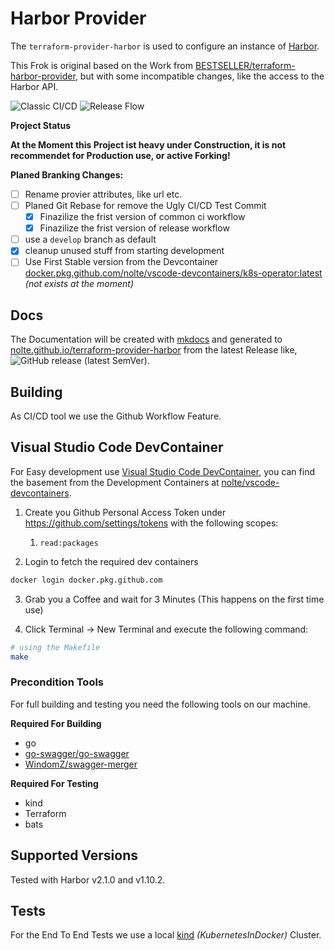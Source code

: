 # Harbor Provider
The ```terraform-provider-harbor``` is used to configure an instance of [Harbor](https://goharbor.io).

This Frok is original based on the Work from [BESTSELLER/terraform-harbor-provider](https://github.com/BESTSELLER/terraform-harbor-provider), but with some incompatible changes, like the access to the Harbor API.

![Classic CI/CD](https://github.com/nolte/terraform-provider-harbor/workflows/Classic%20CI/CD/badge.svg)
![Release Flow](https://github.com/nolte/terraform-provider-harbor/workflows/Release%20Flow/badge.svg)

**Project Status**

**At the Moment this Project ist heavy under Construction, it is not recommendet for Production use, or active Forking!**

**Planed Branking Changes:**
- [ ] Rename provier attributes, like url etc.
- [ ] Planed Git Rebase for remove the Ugly CI/CD Test Commit
    - [X] Finazilize the frist version of common ci workflow
    - [X] Finazilize the frist version of release workflow
- [ ] use a ```develop``` branch as default
- [X] cleanup unused stuff from starting development
- [ ] Use First Stable version from the Devcontainer [docker.pkg.github.com/nolte/vscode-devcontainers/k8s-operator:latest](https://github.com/nolte/vscode-devcontainers) _(not exists at the moment)_

## Docs

The Documentation will be created with [mkdocs](https://www.mkdocs.org/) and generated to [nolte.github.io/terraform-provider-harbor](https://nolte.github.io/terraform-provider-harbor/) from the latest Release like, ![GitHub release (latest SemVer)](https://img.shields.io/github/v/release/nolte/terraform-provider-harbor).

## Building

As CI/CD tool we use the Github Workflow Feature.

## Visual Studio Code DevContainer

For Easy development use [Visual Studio Code DevContainer](https://code.visualstudio.com/docs/remote/containers), you can find the basement from the Development Containers at [nolte/vscode-devcontainers](https://github.com/nolte/vscode-devcontainers).

1. Create you Github Personal Access Token under https://github.com/settings/tokens with the following scopes:
   1. `read:packages`

2. Login to fetch the required dev containers

```sh
docker login docker.pkg.github.com
```

3. Grab you a Coffee and wait for 3 Minutes (This happens on the first time use)

4. Click Terminal -> New Terminal and execute the following command:

```sh
# using the Makefile
make
```

### Precondition Tools

For full building and testing you need the following tools on our machine.

**Required For Building**

* go
* [go-swagger/go-swagger](https://github.com/go-swagger/go-swagger)
* [WindomZ/swagger-merger](https://github.com/WindomZ/swagger-merger)

**Required For Testing**
* kind
* Terraform
* bats

## Supported Versions

Tested with Harbor v2.1.0 and v1.10.2.

## Tests

For the End To End Tests we use a local [kind](https://kind.sigs.k8s.io) _(KubernetesInDocker)_ Cluster.

